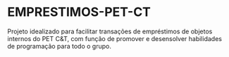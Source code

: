 # EMPRESTIMOS-PET-CT
Projeto idealizado para facilitar transações de empréstimos de objetos internos do PET C&amp;T, com função de promover e desensolver habilidades de programação para todo o grupo.
